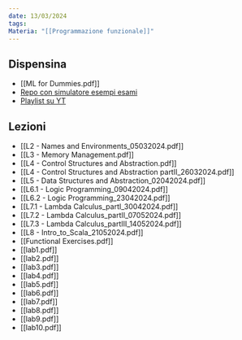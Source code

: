 ```yaml
---
date: 13/03/2024
tags: 
Materia: "[[Programmazione funzionale]]"
---
```

## Dispensina
- [[ML for Dummies.pdf]]
- [Repo con simulatore esempi esami](https://github.com/Pater999/UNITN-linguaggi-programmazione-SML/tree/master)
- [Playlist su YT](https://www.youtube.com/playlist?list=PL-eVNDa9MNJczU4ZjhJDT8rIcCa12DyAx)
## Lezioni
- [[L2 - Names and Environments_05032024.pdf]]
- [[L3 - Memory Management.pdf]]
- [[L4 - Control Structures and Abstraction.pdf]]
- [[L4 - Control Structures and Abstraction partII_26032024.pdf]]
- [[L5 - Data Structures and Abstraction_02042024.pdf]]
- [[L6.1 - Logic Programming_09042024.pdf]]
- [[L6.2 - Logic Programming_23042024.pdf]]
- [[L7.1 - Lambda Calculus_partI_30042024.pdf]]
- [[L7.2 - Lambda Calculus_partII_07052024.pdf]]
- [[L7.3 - Lambda Calculus_partIII_14052024.pdf]]
- [[L8 - Intro_to_Scala_21052024.pdf]]
- [[Functional Exercises.pdf]]
- [[lab1.pdf]]
- [[lab2.pdf]]
- [[lab3.pdf]]
- [[lab4.pdf]]
- [[lab5.pdf]]
- [[lab6.pdf]]
- [[lab7.pdf]]
- [[lab8.pdf]]
- [[lab9.pdf]]
- [[lab10.pdf]]